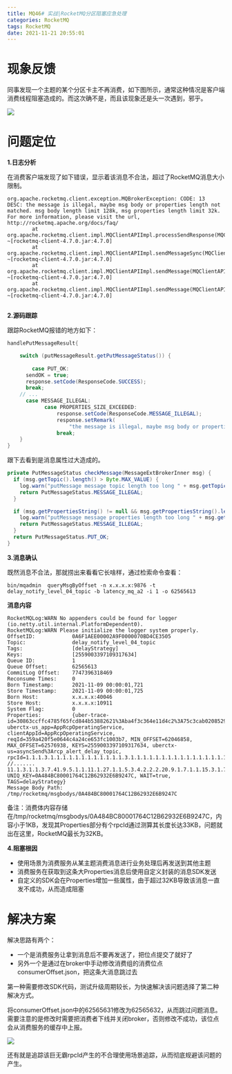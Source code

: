 ```yaml
---
title: MQ46# 实战|RocketMQ分区阻塞应急处理
categories: RocketMQ
tags: RocketMQ
date: 2021-11-21 20:55:01
---
```




# 现象反馈



同事发现一个主题的某个分区卡主不再消费，如下图所示，通常这种情况是客户端消费线程阻塞造成的。而这次确不是，而且该现象还是头一次遇到，邪乎。

![](https://gitee.com/laoliangcode/md-picture/raw/master/img/20211121212303.png)



<!--more-->

# 问题定位



**1.日志分析** 

在消费客户端发现了如下错误，显示着该消息不合法，超过了RocketMQ消息大小限制。

```
org.apache.rocketmq.client.exception.MQBrokerException: CODE: 13  DESC: the message is illegal, maybe msg body or properties length not matched. msg body length limit 128k, msg properties length limit 32k.
For more information, please visit the url, http://rocketmq.apache.org/docs/faq/
        at org.apache.rocketmq.client.impl.MQClientAPIImpl.processSendResponse(MQClientAPIImpl.java:711) ~[rocketmq-client-4.7.0.jar:4.7.0]
        at org.apache.rocketmq.client.impl.MQClientAPIImpl.sendMessageSync(MQClientAPIImpl.java:505) ~[rocketmq-client-4.7.0.jar:4.7.0]
        at org.apache.rocketmq.client.impl.MQClientAPIImpl.sendMessage(MQClientAPIImpl.java:487) ~[rocketmq-client-4.7.0.jar:4.7.0]
        at org.apache.rocketmq.client.impl.MQClientAPIImpl.sendMessage(MQClientAPIImpl.java:431) ~[rocketmq-client-4.7.0.jar:4.7.0]
    
```



**2.源码跟踪** 

跟踪RocketMQ报错的地方如下：

```java
handlePutMessageResult{

	switch (putMessageResult.getPutMessageStatus()) {
	
		case PUT_OK:
      sendOK = true;
      response.setCode(ResponseCode.SUCCESS);
      break;
    // ...
      case MESSAGE_ILLEGAL:
            case PROPERTIES_SIZE_EXCEEDED:
                response.setCode(ResponseCode.MESSAGE_ILLEGAL);
                response.setRemark(
                    "the message is illegal, maybe msg body or properties length not matched. msg body length limit 128k, msg properties length limit 32k.");
                break;
	}
}
```

跟下去看到是消息属性过大造成的。

```java
private PutMessageStatus checkMessage(MessageExtBrokerInner msg) {
  if (msg.getTopic().length() > Byte.MAX_VALUE) {
    log.warn("putMessage message topic length too long " + msg.getTopic().length());
    return PutMessageStatus.MESSAGE_ILLEGAL;
  }

  if (msg.getPropertiesString() != null && msg.getPropertiesString().length() > Short.MAX_VALUE) {
    log.warn("putMessage message properties length too long " + msg.getPropertiesString().length());
    return PutMessageStatus.MESSAGE_ILLEGAL;
  }
  return PutMessageStatus.PUT_OK;
}
```



**3.消息确认** 

既然消息不合法，那就捞出来看看它长啥样，通过检索命令查看：

```
bin/mqadmin  queryMsgByOffset -n x.x.x.x:9876 -t delay_notify_level_04_topic -b latency_mq_a2 -i 1 -o 62565613
```

**消息内容** 

```
RocketMQLog:WARN No appenders could be found for logger (io.netty.util.internal.PlatformDependent0).
RocketMQLog:WARN Please initialize the logger system properly.
OffsetID:            0A6F1AEE00002A9F0000070BD4CE3505
Topic:               delay_notify_level_04_topic
Tags:                [delayStrategy]
Keys:                [2559003397109317634]
Queue ID:            1
Queue Offset:        62565613
CommitLog Offset:    7747396318469
Reconsume Times:     0
Born Timestamp:      2021-11-09 00:00:01,721
Store Timestamp:     2021-11-09 00:00:01,725
Born Host:           x.x.x.x:40046
Store Host:          x.x.x.x:10911
System Flag:         0
Properties:          {uber-trace-id=30863ccffc4785f65fcd844b53882621%3Aba4f3c364e11d4c2%3A75c3cab020852919%3A0, uberctx-us_app=AppRcpOperatingService, clientAppId=AppRcpOperatingService, reqId=359a420f5e0644c4a24ce653fc1003b7, MIN_OFFSET=62046858, MAX_OFFSET=62576938, KEYS=2559003397109317634, uberctx-us=asyncSend%3Arcp_alert_delay_topic, rpcId=1.1.1.3.1.1.1.1.1.1.1.1.1.1.1.1.3.1.1.1.1.1.1.1.1.1.1.1.1.1.1.1.1.1.1.1.3.1.1.1.1.1.1.1.1.1.1.1.1.3.1.1.1.1.1.1.1.1.1.1.1.1.1.1.1.1.1.1.1.1.3.1.1.1.1.1.1.1.1.1.1.1.1.1.1.1.1.3.1.1.1.1.1.1.1.1.1.1.1.1.1.1.1.1.1.1.1.1.1.
//.......
11.1.3.1.1.3.7.41.9.5.1.1.11.1.27.1.1.5.3.4.2.2.2.20.9.1.7.1.1.15.3.1.7.1.1.1.1.1.5.7.1.1.1.1.1.1.1.3.1.3.1.3.1.1.3.1.1.1.3.1.1.1.1.3.1.1.1.1.3.5, UNIQ_KEY=0A484BC80001764C12B62932E6B9247C, WAIT=true, TAGS=delayStrategy}
Message Body Path:   /tmp/rocketmq/msgbodys/0A484BC80001764C12B62932E6B9247C

```



备注：消费体内容存储在/tmp/rocketmq/msgbodys/0A484BC80001764C12B62932E6B9247C，内容小于1KB，发现其Properties部分有个rpcId通过测算其长度长达33KB，问题就出在这里，RocketMQ最长为32KB。



**4.阻塞根因** 

* 使用场景为消费服务从某主题消费消息进行业务处理后再发送到其他主题
* 消费服务在获取到这条大Properties消息后使用自定义封装的消息SDK发送
* 自定义的SDK会在Properties增加一些属性，由于超过32KB导致该消息一直发不成功，从而造成阻塞



# 解决方案

解决思路有两个：

* 一个是消费服务让拿到消息后不要再发送了，把位点提交了就好了
* 另外一个是通过在broker中手动修改消费组的消费位点consumerOffset.json，把这条大消息跳过去

第一种需要修改SDK代码，测试升级周期较长，为快速解决该问题选择了第二种解决方式。

将consumerOffset.json中的62565631修改为62565632，从而跳过问题消息。需要注意的是修改时需要把消费者下线并关闭broker，否则修改不成功，该位点会从消费服务的缓存中上报。

![](https://gitee.com/laoliangcode/md-picture/raw/master/img/20211110210858.png)

还有就是追踪该巨无霸rpcId产生的不合理使用场景追踪，从而彻底规避该问题的产生。





